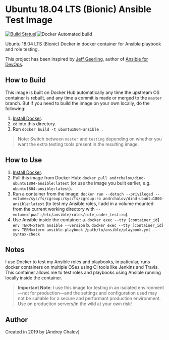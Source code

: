 # Ubuntu 18.04 LTS (Bionic) Ansible Test Image

[![Build Status](https://travis-ci.org/andrchalov/dind-ubuntu1804-ansible.svg?branch=master)](https://travis-ci.org/andrchalov/dind-ubuntu1804-ansible)[![Docker Automated build](https://img.shields.io/docker/automated/andrchalov/dind-ubuntu1804-ansible)

Ubuntu 18.04 LTS (Bionic) Docker in docker container for Ansible playbook and role testing.

This project has been inspired by [Jeff Geerling](https://github.com/geerlingguy), author of [Ansible for DevOps](https://www.ansiblefordevops.com/).

## How to Build

This image is built on Docker Hub automatically any time the upstream OS container is rebuilt, and any time a commit is made or merged to the `master` branch. But if you need to build the image on your own locally, do the following:

  1. [Install Docker](https://docs.docker.com/install/).
  2. `cd` into this directory.
  3. Run `docker build -t ubuntu1804-ansible .`

> Note: Switch between `master` and `testing` depending on whether you want the extra testing tools present in the resulting image.

## How to Use

  1. [Install Docker](https://docs.docker.com/engine/installation/).
  2. Pull this image from Docker Hub: `docker pull andrchalov/dind-ubuntu1804-ansible:latest` (or use the image you built earlier, e.g. `ubuntu1804-ansible:latest`).
  3. Run a container from the image: `docker run --detach --privileged --volume=/sys/fs/cgroup:/sys/fs/cgroup:ro andrchalov/dind-ubuntu1804-ansible:latest` (to test my Ansible roles, I add in a volume mounted from the current working directory with ``--volume=`pwd`:/etc/ansible/roles/role_under_test:ro``).
  4. Use Ansible inside the container:
    a. `docker exec --tty [container_id] env TERM=xterm ansible --version`
    b. `docker exec --tty [container_id] env TERM=xterm ansible-playbook /path/to/ansible/playbook.yml --syntax-check`

## Notes

I use Docker to test my Ansible roles and playbooks, in paticular, runs docker containers on multiple OSes using CI tools like Jenkins and Travis. This container allows me to test roles and playbooks using Ansible running locally inside the container.

> **Important Note**: I use this image for testing in an isolated environment—not for production—and the settings and configuration used may not be suitable for a secure and performant production environment. Use on production servers/in the wild at your own risk!

## Author

Created in 2019 by [Andrey Chalov]
